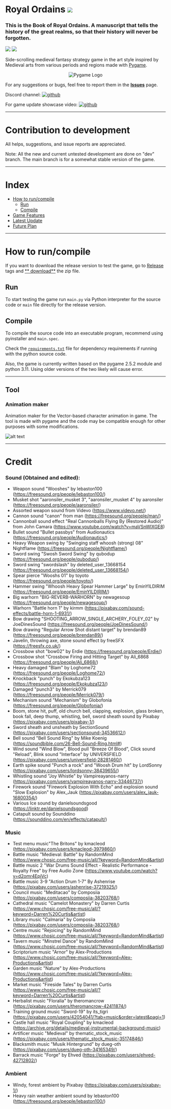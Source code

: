 # Royal Ordains  <img src="https://github.com/remance/preview2/blob/main/rabbit.png?raw=true">

### This is the Book of Royal Ordains. A manuscript that tells the history of the great realms, so that their history will never be forgotten.

<img src="https://github.com/remance/preview2/blob/main/bg1.1.1.3.png?raw=true">
<img src="https://github.com/remance/preview2/blob/main/bg1.2.1.8.png?raw=true">

[//]: # ([![]&#40;https://markdown-videos-api.jorgenkh.no/youtube/ar8TsS8spMU&#41;]&#40;https://youtu.be/ar8TsS8spMU&#41;)


Side-scrolling medieval fantasy strategy game in the art style inspired by Medieval arts from various periods and regions made with [Pygame](https://github.com/pygame/pygame).

<div align="center">    
    <img src="https://github.com/remance/preview/blob/main/pygamelogo.gif?raw=true" alt="Pygame Logo">
</div>


For any suggestions or bugs, feel free to report them in the [**Issues**](https://github.com/remance/Royal-Ordains/issues)
page.

Discord channel: [![github](https://github.com/remance/preview/blob/main/discord_logo.png?raw=true)][1]

For game update showcase video: [![github](https://github.com/remance/preview/blob/main/youtube_logo3.png?raw=true)][2]

[//]: # (<img src="https://github.com/remance/preview2/blob/main/rabbit-rider.gif?raw=true" width="200" height="200"></a> )

[//]: # (<img src="https://github.com/remance/preview2/blob/main/bigta.gif?raw=true" width="200" height="200"></a>  )

[//]: # (<img src="https://github.com/remance/preview2/blob/main/bow.gif?raw=true" width="200" height="200"></a>)

[//]: # (<img src="https://github.com/remance/preview2/blob/main/peace.gif?raw=true" width="200" height="200"></a>   )

[//]: # (<img src="https://github.com/remance/preview2/blob/main/CourtEnd.gif?raw=true" width="200" height="200"></a>   )


---------------

# Contribution to development

All helps, suggestions, and issue reports are appreciated.

[//]: # (If you would like to help the project, feel free to join discord for a chat, open issues, commit the codes and do pull requests)

[//]: # ()
[//]: # (Some non-specific suggestions and examples of helps, including but not limited to:)

[//]: # ()
[//]: # (- **Programming**: New features, improve current ones, code optimisation/improvement)

[//]: # (- **Asset Creation**: UI, character, effect art, sound effect, music)

[//]: # (- **Historical stuffs and Ideas**: Medieval art reference, writing, improvements, and other ideas)

[//]: # (- **Quality Assurance**: Code documentation, game balancing, bugs fix, feedbacks)

Note: All the new and current untested development are done on "dev" branch. The main branch is for a somewhat stable version of the game.

---------------

# Index

- [How to run/compile](#how-to-runcompile)
    - [Run](#run)
    - [Compile](#compile)
- [Game Features](#game-features)
- [Latest Update](#latest-update)
- [Future Plan](#future-plan)

---

# How to run/compile

If you want to download the release version to test the game, go
to [Release](https://github.com/remance/Royal-Ordains/releases) tags and [**
download**](https://github.com/remance/Royal-Ordains/releases/download/0.1/royal-ordains.rar) the zip file. <br>

## Run

To start testing the game run `main.py` via Python interpreter for the source code or `main` file directly for the
release version. <br>

## Compile

To compile the source code into an executable program, recommend using pyinstaller and `main.spec`. <br>

Check the [`requirements.txt`](requirements.txt) file for dependency requirements if running with the python source
code.<br>

Also, the game is currently written based on the pygame 2.5.2 module and python 3.11. Using older versions of the two likely will cause error.

[//]: # ()
[//]: # (# Game Features)

[//]: # ()
[//]: # (- Play a custom battle against an AI opponent.)

[//]: # (- )

[//]: # (- Medieval art style that will change along with the progress of the story. )




[//]: # (# System Requirements)

[//]: # ()
[//]: # (## MINIMUM:)

[//]: # ()
[//]: # (Something that can run pygame should be able to run this game.)

[//]: # ()
[//]: # (OS: Windows 7 &#40;Haven't tested on Windows XP or Vista but may work&#41;, Ubuntu and macOS need further testing)

[//]: # ()
[//]: # (Memory: 2GB RAM)

[//]: # ()
[//]: # (Processor: Need more testing)

[//]: # ()
[//]: # (Graphics: Need more testing)

[//]: # ()
[//]: # (Storage: Currently 200 MB but likely around 500 MB available space in finished version.)

[//]: # ()
[//]: # (### RECOMMEND:)

[//]: # ()
[//]: # (OS: Windows 8, Ubuntu 22.04, macOS Monterey)

[//]: # ()
[//]: # (Memory: 4GB RAM)

[//]: # ()
[//]: # (Processor: Need more testing)

[//]: # ()
[//]: # (Graphics: Need more testing)

[//]: # ()
[//]: # (Storage: 1GB available space)

---------------

## Tool

### Animation maker

Animation maker for the Vector-based character animation in game. The tool is made with pygame and the code may be compatible enough for other purposes with some modifications.

![alt text](https://github.com/remance/preview2/blob/main/animation-maker.png?raw=true)


---------------

# Credit

[//]: # (## Programming)
[//]: # ()
[//]: # (## Tool)

[//]: # (### Subunit sprite viewer by coppermouse &#40;https://github.com/coppermouse&#41;)

[//]: # (## Game Asset)

[//]: # ()
[//]: # (### Graphic Art:)

[//]: # ()
[//]: # (### Sprite:)

[//]: # ()
[//]: # (- Prototype slash effect sprites by inogNate)

[//]: # (- Weapon sprite by jeet)

### Sound (Obtained and edited):

- Weapon sound "Wooshes" by lebaston100 (https://freesound.org/people/lebaston100/)
- Musket shot "aaronsiler_musket 3", "aaronsiler_musket 4" by aaronsiler (https://freesound.org/people/aaronsiler/)
- Assorted weapon sound from Videvo (https://www.videvo.net/)
- Cannon sound "canon" from man (https://freesound.org/people/man/)
- Cannonball sound effect "Real Cannonballs Flying By (Restored Audio)" from John Camara (https://www.youtube.com/watch?v=maVSnWIXGE8)
- Bullet sound "Bullet passbys" from Audionautics (https://freesound.org/people/Audionautics/)
- Heavy Weapon swing by "Swinging staff whoosh (strong) 08" Nightflame (https://freesound.org/people/Nightflame/)
- Sword swing "Swosh Sword Swing" by qubodup (https://freesound.org/people/qubodup/)
- Sword swing "swordslash" by deleted_user_13668154 (https://freesound.org/people/deleted_user_13668154/)
- Spear pierce "Wooshs 01" by toyoto (https://freesound.org/people/toyoto/)
- Hammer swing "Whoosh Heavy Spear Hammer Large" by EminYILDIRIM (https://freesound.org/people/EminYILDIRIM/)
- Big warhorn "BIG-REVERB-WARHORN" by newagesoup (https://freesound.org/people/newagesoup/)
- Warhorn "Battle horn 1" by kirmm (https://pixabay.com/sound-effects/battle-horn-1-6931/)
- Bow drawing "SHOOTING_ARROW_SINGLE_ARCHERY_FOLEY_02" by JoeDinesSound (https://freesound.org/people/JoeDinesSound/)
- Bow drawing "Regular Arrow Shot distant target" by brendan89 (https://freesound.org/people/brendan89/)
- Javelin, throwing axe, stone sound effect by freeSFX (https://freesfx.co.uk/)
- Crossbow shot "bow02" by Erdie (https://freesound.org/people/Erdie/)
- Crossbow shot "Crossbow Firing and Hitting Target" by Ali_6868 (https://freesound.org/people/Ali_6868/)
- Heavy damaged "Blam" by Loghome72 (https://freesound.org/people/Loghome72/)
- Knockback "punch" by Ekokubza123 (https://freesound.org/people/Ekokubza123/)
- Damaged "punch3" by Merrick079 (https://freesound.org/people/Merrick079/)
- Mechanism sound "Mechanism" by Globofonia (https://freesound.org/people/Globofonia/)
- Boom, stone hit, puff, old church bell, clapping, explosion, glass broken, book fall, deep thump, whistling, bell, sword sheath sound by Pixabay (https://pixabay.com/users/pixabay-1/) 
- Sword sheath and unsheath by SectionSound (https://pixabay.com/users/sectionsound-34536612/)
- Bell sound "Bell Sound Ring" by Mike Koenig (https://soundbible.com/26-Bell-Sound-Ring.html#)
- Wind sound "Wind Blow", Blood pull "Breeze Of Blood", Click sound "Reload", Blink sound "Interface" by UNIVERSFIELD (https://pixabay.com/users/universfield-28281460/) 
- Earth spike sound "Punch a rock" and "Woosh Drum hit" by LordSonny (https://pixabay.com/users/lordsonny-38439655/)
- Whistling sound "Joy Whistle" by Vampireayanos-narry (https://pixabay.com/users/vampireayanos-narry-33446737/)
- Firework sound "Firework Explosion With Echo" and explosion sound "Slow Explosion" by Alex_Jauk (https://pixabay.com/users/alex_jauk-16800354/)
- Various Ice sound by danielsoundsgood (https://linktr.ee/danielsoundsgood)
- Catapult sound by Sounddino (https://sounddino.com/en/effects/catapult/)
### Music

- Test menu music"The Britons" by kmacleod (https://pixabay.com/users/kmacleod-3979860/)
- Battle music "Medieval: Battle" by RandomMind (https://www.chosic.com/free-music/all/?keyword=RandomMind&artist)
- Battle music 2 "War Drums Sound Effect - Realistic Performance - Royalty Free" by Free Audio Zone (https://www.youtube.com/watch?v=d2omr4EpjVc)
- Battle music 3-9 "Action Drum 1-7" By Ashenrise (https://pixabay.com/users/ashenrise-37219325/)
- Council music "Meditacao" by Composiia (https://pixabay.com/users/composiia-38203768/)
- Cathedral music "Camelot Monastery" by Darren Curtis (https://www.chosic.com/free-music/all/?keyword=Darren%20Curtis&artist)
- Library music "Calmaria" by Composiia (https://pixabay.com/users/composiia-38203768/)
- Centre music "Rejoicing" by RandomMind (https://www.chosic.com/free-music/all/?keyword=RandomMind&artist)
- Tavern music "Minstrel Dance" by RandomMind (https://www.chosic.com/free-music/all/?keyword=RandomMind&artist)
- Scriptorium music "Arnor" by Alex-Productions (https://www.chosic.com/free-music/all/?keyword=Alex-Productions&artist)
- Garden music "Nature" by Alex-Productions (https://www.chosic.com/free-music/all/?keyword=Alex-Productions&artist)
- Market music "Fireside Tales" by Darren Curtis (https://www.chosic.com/free-music/all/?keyword=Darren%20Curtis&artist)
- Herbalist music "Floralia" by theromancrow (https://pixabay.com/users/theromancrow-42411874/)
- Training ground music "Sword-19" by its_tigri (https://pixabay.com/users/42054041/?tab=music&order=latest&pagi=1)
- Castle hall music "Royal Coupling" by kmacleod (https://archive.org/details/medieval-instrumental-background-music)
- Artificer music "Medieval" by thematic_stock_music (https://pixabay.com/users/thematic_stock_music-35174846/)
- Blacksmith music "Musik Hintergrund" by dueg-oth (https://pixabay.com/users/dueg-oth-34165349/)
- Barrack music "Forge" by Ehved (https://pixabay.com/users/ehved-42712802/)

### Ambient
- Windy, forest ambient by Pixabay (https://pixabay.com/users/pixabay-1/) 
- Heavy rain weather ambient sound by lebaston100 (https://freesound.org/people/lebaston100/)

[//]: # (## Translation)

[//]: # (## Help with game coding and bugs fixed:)

[//]: # ()
[//]: # (-  coppermouse &#40;https://github.com/coppermouse&#41;)


[1]: https://discord.gg/q7yxz4netf

[2]: https://www.youtube.com/channel/UCgapwWog3mYhkEKIGW8VZtw


